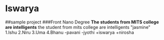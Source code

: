 # Iswarya
##sample project
###Front Nano Degree
**The students from MITS college are intelligents**
the student from mits college are intelligents
"jasmine"
1.Ishu
2.Niru
3.Uma
4.Bhanu
-pavani
-jyothi
+iswarya
+nirosha
